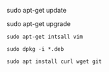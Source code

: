 
   sudo apt-get update

   sudo apt-get upgrade


    sudo apt-get intsall vim

    sudo dpkg -i *.deb
    
    sudo apt install curl wget git
